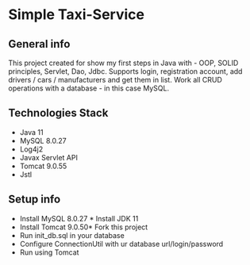 # Simple Taxi-Service

## General info
This project created for show my first steps in Java with - OOP, SOLID principles, Servlet, Dao, Jdbc.
Supports login, registration account, add drivers / cars / manufacturers and get them in list.
Work all CRUD operations with a database - in this case MySQL.

## Technologies Stack
* Java 11
* MySQL 8.0.27
* Log4j2
* Javax Servlet API
* Tomcat 9.0.55
* Jstl
## Setup info
* Install MySQL 8.0.27 * Install JDK 11
* Install Tomcat 9.0.50* Fork this project
* Run init_db.sql in your database
* Configure ConnectionUtil with ur database url/login/password
* Run using Tomcat
